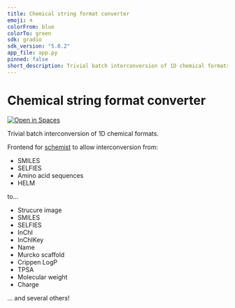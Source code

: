 ```yaml
---
title: Chemical string format converter
emoji: ⚗️
colorFrom: blue
colorTo: green
sdk: gradio
sdk_version: "5.0.2"
app_file: app.py
pinned: false
short_description: Trivial batch interconversion of 1D chemical formats.
---
```

# Chemical string format converter

[![Open in Spaces](https://huggingface.co/datasets/huggingface/badges/resolve/main/open-in-hf-spaces-md-dark.svg)](https://huggingface.co/spaces/scbirlab/chem-converter)

Trivial batch interconversion of 1D chemical formats.

Frontend for [schemist](https://github.com/scbirlab/schemist) to allow interconversion from:

- SMILES
- SELFIES
- Amino acid sequences
- HELM

to...

- Strucure image
- SMILES
- SELFIES
- InChI
- InChIKey
- Name 
- Murcko scaffold
- Crippen LogP
- TPSA
- Molecular weight
- Charge

... and several others!